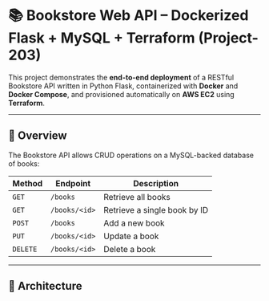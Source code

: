 # 📚 Bookstore Web API – Dockerized Flask + MySQL + Terraform (Project-203)

This project demonstrates the **end-to-end deployment** of a RESTful Bookstore API written in Python Flask, containerized with **Docker** and **Docker Compose**, and provisioned automatically on **AWS EC2** using **Terraform**.

---

## 🚀 Overview

The Bookstore API allows CRUD operations on a MySQL-backed database of books:

| Method | Endpoint | Description |
|---------|-----------|-------------|
| `GET` | `/books` | Retrieve all books |
| `GET` | `/books/<id>` | Retrieve a single book by ID |
| `POST` | `/books` | Add a new book |
| `PUT` | `/books/<id>` | Update a book |
| `DELETE` | `/books/<id>` | Delete a book |

---

## 🧩 Architecture
